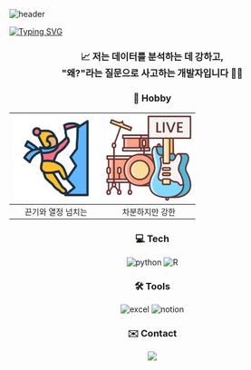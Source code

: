 ![header](https://capsule-render.vercel.app/api?type=rounded&color=FFC300&height=300&section=header&text=🐻&fontSize=90)

[![Typing SVG](https://readme-typing-svg.demolab.com?font=Fira+Code&size=16&pause=5000&color=000000&width=435&lines=%EC%95%88%EB%85%95%ED%95%98%EC%84%B8%EC%9A%94!+%EA%B3%BD%EC%98%88%EA%B2%BD%EC%9E%85%EB%8B%88%EB%8B%A4%F0%9F%91%8B)](https://git.io/typing-svg)


<div align="center">

<h3>
    📈 저는 데이터를 분석하는 데 강하고, <br>"왜?"라는 질문으로 사고하는 개발자입니다 👩‍🚀
</h3>


### 🛝 Hobby

<table>
    <thead>
        <tr>
            <th><center><img src="./img/climbing.png" alt="flaticon" style="height:150px;"></center></th>
            <th><center><img src="./img/band.png" alt="gravisio" style="height:150px;"></center></th>
        </tr>
    </thead>
    <tbody>
        <tr>
            <td ><center>끈기와 열정 넘치는</center></td>
            <td><center>차분하지만 강한</center></td>
        </tr>
    </tbody>
    
</table>


### 💻 Tech

![python](https://img.shields.io/badge/Python-3776AB?style=for-the-badge&logo=python&logoColor=white)
![R](https://img.shields.io/badge/R-276DC3?style=for-the-badge&logo=r&logoColor=white)


### 🛠️ Tools
![excel](https://img.shields.io/badge/Microsoft_Excel-217346?style=for-the-badge&logo=microsoft-excel&logoColor=white)
![notion](https://img.shields.io/badge/Notion-000000?style=for-the-badge&logo=notion&logoColor=white)

### ✉️ Contact
<a href="mailto:(kyun9.k@gmail.com)" target="_blank">
<img src="https://img.shields.io/badge/Gmail-D14836?style=for-the-badge&logo=gmail&logoColor=white"/>
</a>

<!--
**kyun9-cloud/kyun9-cloud** is a ✨ _special_ ✨ repository because its `README.md` (this file) appears on your GitHub profile.

Here are some ideas to get you started:

- 🔭 I’m currently working on ...
- 🌱 I’m currently learning ...
- 👯 I’m looking to collaborate on ...
- 🤔 I’m looking for help with ...
- 💬 Ask me about ...
- 📫 How to reach me: ...
- 😄 Pronouns: ...
- ⚡ Fun fact: ...
-->

</div>

